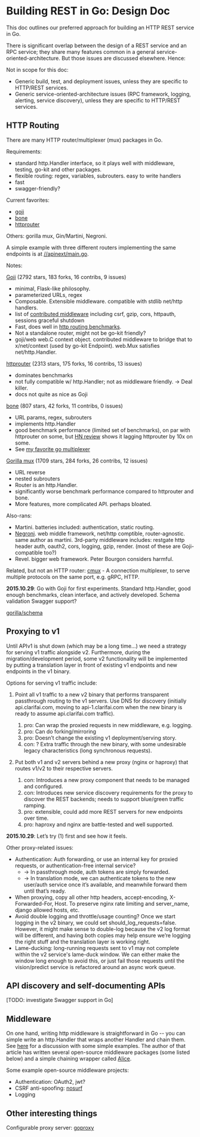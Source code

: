 # Building REST in Go: Design Doc

This doc outlines our preferred approach for building an HTTP REST service in Go.

There is significant overlap between the design of a REST service and an RPC service; they share many features common in a general service-oriented-architecture.  But those issues are discussed elsewhere.  Hence:

Not in scope for this doc:
* Generic build, test, and deployment issues, unless they are specific to HTTP/REST services.
* Generic service-oriented-architecture issues (RPC framework, logging, alerting, service discovery), unless they are specific to HTTP/REST services.

## HTTP Routing
There are many HTTP router/multiplexer (mux) packages in Go.

Requirements:
* standard http.Handler interface, so it plays well with middleware, testing, go-kit and other packages.
* flexible routing:  regex, variables, subrouters.  easy to write handlers
* fast
* swagger-friendly?

Current favorites:
*  [goji](https://github.com/zenazn/goji)
*  [bone](https://github.com/go-zoo/bone)
*  [httprouter](https://github.com/julienschmidt/httprouter)

Others: gorilla mux, Gin/Martini, Negroni.

A simple example with three different routers implementing the same endpoints is at
[//apinext/main.go](https://github.com/Clarifai/go/blob/4ccb64920c603735f1ae81126eedab4d7ea6063e/apinext/main.go).

Notes:

[Goji](https://goji.io/) (2792 stars, 183 forks, 16 contribs, 9 issues)
* minimal, Flask-like philosophy.
* parameterized URLs, regex
* Composable.  Extensible middleware.  compatible with stdlib net/http handlers.
* list of [contributed middleware](https://github.com/zenazn/goji/wiki/Third-Party-Libraries) including csrf, gzip, cors, httpauth, sessions graceful shutdown
* Fast, does well in [http routing benchmarks](https://github.com/julienschmidt/go-http-routing-benchmark).
* Not a standalone router, might not be go-kit friendly?
* goji/web web.C context object.  contributed middleware to bridge that to x/net/context (used by go-kit Endpoint).
web.Mux satisfies net/http.Handler.

[httprouter](https://github.com/julienschmidt/httprouter) (2313 stars, 175 forks, 16 contribs, 13 issues)
* dominates benchmarks
* not fully compatible w/ http.Handler; not as middleware friendly. → Deal killer.
* docs not quite as nice as Goji

[bone](https://github.com/go-zoo/bone)  (807 stars, 42 forks, 11 contribs, 0 issues)
* URL params, regex, subrouters
* implements http.Handler
* good benchmark performance (limited set of benchmarks), on par with httprouter on some, but [HN review](https://news.ycombinator.com/item?id=8737574) shows it lagging httprouter by 10x on some.
* See [my favorite go multiplexer](http://www.peterbe.com/plog/my-favorite-go-multiplexer)

[Gorilla mux](http://www.gorillatoolkit.org/) (1709 stars, 284 forks, 26 contribs, 12 issues)
* URL reverse
* nested subrouters
* Router is an http.Handler.
* significantly worse benchmark performance compared to httprouter and bone.
* More features, more complicated API.  perhaps bloated.

Also-rans:
* Martini.  batteries included:  authentication, static routing.
* [Negroni](https://github.com/codegangsta/negroni). web middle framework, net/http comptible, router-agnostic. same author as martini. 3rd-party middleware includes:  restgate http header auth, oauth2, cors, logging, gzip, render.  (most of these are Goji-compatible too?)
* Revel. bigger web framework.  Peter Bourgon considers harmful.

Related, but not an HTTP router:
[cmux](https://github.com/soheilhy/cmux) - A connection multiplexer, to serve multiple protocols on the same port, e.g. gRPC, HTTP.

__2015.10.29__:  Go with Goji for first experiments.  Standard http.Handler, good enough benchmarks, clean interface, and actively developed.
Schema validation
Swagger support?

[gorilla/schema](http://www.gorillatoolkit.org/pkg/schema)

## Proxying to v1
Until APIv1 is shut down (which may be a long time…) we need a strategy for serving v1 traffic alongside v2.  Furthermore, during the migration/development period, some v2 functionality will be implemented by putting a translation layer in front of existing v1 endpoints and new endpoints in the v1 binary.

Options for serving v1 traffic include:
1. Point all v1 traffic to a new v2 binary that performs transparent passthrough routing to the v1 servers.  Use DNS for discovery (initially api.clarifai.com, moving to api-1.clarifai.com when the new binary is ready to assume api.clarifai.com traffic).
    1. pro: Can wrap the proxied requests in new middleware, e.g. logging.
    1. pro: Can do forking/mirroring
    1. pro: Doesn’t change the existing v1 deployment/serving story.
    1. con: ?  Extra traffic through the new binary, with some undesirable legacy characteristics (long synchronous requests).

1. Put both v1 and v2 servers behind a new proxy (nginx or haproxy) that routes v1/v2 to their respective servers.
    1. con: Introduces a new proxy component that needs to be managed and configured.
    1. con: Introduces new service discovery requirements for the proxy to discover the REST backends; needs to support blue/green traffic ramping.
    1. pro: extensible, could add more REST servers for new endpoints over time.
    1. pro: haproxy and nginx are battle-tested and well supported.

__2015.10.29__:  Let’s try (1) first and see how it feels.

Other proxy-related issues:
* Authentication: Auth forwarding, or use an internal key for proxied requests, or authentication-free internal service?
    * -> In passthrough mode, auth tokens are simply forwarded.
    * -> In translation mode, we can authenticate tokens to the new user/auth service once it’s available, and meanwhile forward them until that’s ready.
* When proxying, copy all other http headers, accept-encoding, X-Forwarded-For, Host.  To preserve nginx rate limiting and server_name, django allowed hosts, etc.
* Avoid double logging and throttle/usage counting?  Once we start logging in the v2 binary, we could set should_log_requests=false.  However, it might make sense to double-log because the v2 log format will be different, and having both copies may help ensure we’re logging the right stuff and the translation layer is working right.
* Lame-ducking: long-running requests sent to v1 may not complete within the v2 service's
  lame-duck window.  We can either make the window long enough to avoid this, or just fail those
  requests until the vision/predict service is refactored around an async work queue.

## API discovery and self-documenting APIs

[TODO: investigate Swagger support in Go]

## Middleware

On one hand, writing http middleware is straightforward in Go -- you can simple write an http.Handler that wraps another Handler and chain them.  See [here](https://justinas.org/writing-http-middleware-in-go/) for a discussion with some simple examples.  The author of that article has written several open-source middleware packages (some listed below) and a simple chaining wrapper called [Alice](https://github.com/justinas/alice).

Some example open-source middleware projects:
* Authentication:  OAuth2, jwt?
* CSRF anti-spoofing:  [nosurf](https://github.com/justinas/nosurf)
* Logging



## Other interesting things

Configurable proxy server: [goproxy](https://github.com/elazarl/goproxy)

